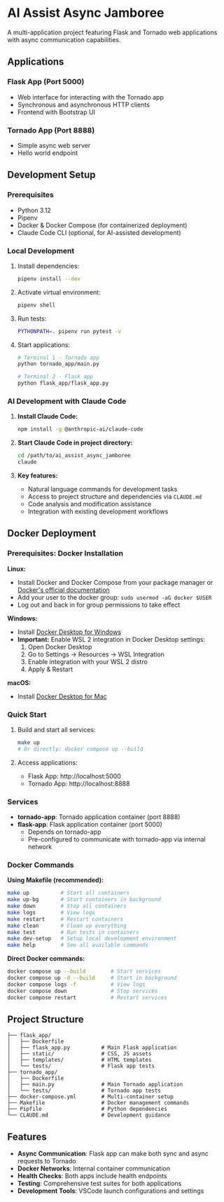 # AI Assist Async Jamboree

A multi-application project featuring Flask and Tornado web applications with async communication capabilities.

## Applications

### Flask App (Port 5000)
- Web interface for interacting with the Tornado app
- Synchronous and asynchronous HTTP clients
- Frontend with Bootstrap UI

### Tornado App (Port 8888)
- Simple async web server
- Hello world endpoint

## Development Setup

### Prerequisites
- Python 3.12
- Pipenv
- Docker & Docker Compose (for containerized deployment)
- Claude Code CLI (optional, for AI-assisted development)

### Local Development

1. Install dependencies:
   ```bash
   pipenv install --dev
   ```

2. Activate virtual environment:
   ```bash
   pipenv shell
   ```

3. Run tests:
   ```bash
   PYTHONPATH=. pipenv run pytest -v
   ```

4. Start applications:
   ```bash
   # Terminal 1 - Tornado app
   python tornado_app/main.py
   
   # Terminal 2 - Flask app  
   python flask_app/flask_app.py
   ```

### AI Development with Claude Code

1. **Install Claude Code:**
   ```bash
   npm install -g @anthropic-ai/claude-code
   ```

2. **Start Claude Code in project directory:**
   ```bash
   cd /path/to/ai_assist_async_jamboree
   claude
   ```

3. **Key features:**
   - Natural language commands for development tasks
   - Access to project structure and dependencies via `CLAUDE.md`
   - Code analysis and modification assistance
   - Integration with existing development workflows

## Docker Deployment

### Prerequisites: Docker Installation

**Linux:**
- Install Docker and Docker Compose from your package manager or [Docker's official documentation](https://docs.docker.com/engine/install/)
- Add your user to the docker group: `sudo usermod -aG docker $USER`
- Log out and back in for group permissions to take effect

**Windows:**
- Install [Docker Desktop for Windows](https://docs.docker.com/desktop/install/windows-install/)
- **Important:** Enable WSL 2 integration in Docker Desktop settings:
  1. Open Docker Desktop
  2. Go to Settings → Resources → WSL Integration
  3. Enable integration with your WSL 2 distro
  4. Apply & Restart

**macOS:**
- Install [Docker Desktop for Mac](https://docs.docker.com/desktop/install/mac-install/)

### Quick Start

1. Build and start all services:
   ```bash
   make up
   # Or directly: docker compose up --build
   ```

2. Access applications:
   - Flask App: http://localhost:5000
   - Tornado App: http://localhost:8888

### Services

- **tornado-app**: Tornado application container (port 8888)
- **flask-app**: Flask application container (port 5000)
  - Depends on tornado-app
  - Pre-configured to communicate with tornado-app via internal network

### Docker Commands

**Using Makefile (recommended):**
```bash
make up          # Start all containers
make up-bg       # Start containers in background
make down        # Stop all containers
make logs        # View logs
make restart     # Restart containers
make clean       # Clean up everything
make test        # Run tests in containers
make dev-setup   # Setup local development environment
make help        # See all available commands
```

**Direct Docker commands:**
```bash
docker compose up --build        # Start services
docker compose up -d --build     # Start in background
docker compose logs -f           # View logs
docker compose down              # Stop services
docker compose restart           # Restart services
```

## Project Structure

```
├── flask_app/
│   ├── Dockerfile
│   ├── flask_app.py          # Main Flask application
│   ├── static/               # CSS, JS assets
│   ├── templates/            # HTML templates
│   └── tests/                # Flask app tests
├── tornado_app/
│   ├── Dockerfile
│   ├── main.py               # Main Tornado application
│   └── tests/                # Tornado app tests
├── docker-compose.yml        # Multi-container setup
├── Makefile                  # Docker management commands
├── Pipfile                   # Python dependencies
└── CLAUDE.md                 # Development guidance
```

## Features

- **Async Communication**: Flask app can make both sync and async requests to Tornado
- **Docker Networks**: Internal container communication
- **Health Checks**: Both apps include health endpoints
- **Testing**: Comprehensive test suites for both applications
- **Development Tools**: VSCode launch configurations and settings